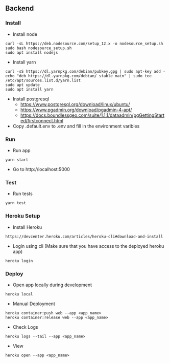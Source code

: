 ## Backend

### Install

- Install node

```
curl -sL https://deb.nodesource.com/setup_12.x -o nodesource_setup.sh
sudo bash nodesource_setup.sh
sudo apt install nodejs
```

- Install yarn

```
curl -sS https://dl.yarnpkg.com/debian/pubkey.gpg | sudo apt-key add -
echo "deb https://dl.yarnpkg.com/debian/ stable main" | sudo tee /etc/apt/sources.list.d/yarn.list
sudo apt update
sudo apt install yarn
```

- Install postgresql
  - https://www.postgresql.org/download/linux/ubuntu/
  - https://www.pgadmin.org/download/pgadmin-4-apt/
  - https://docs.boundlessgeo.com/suite/1.1.1/dataadmin/pgGettingStarted/firstconnect.html
- Copy .default.env to .env and fill in the environment varibles

### Run

- Run app

```
yarn start
```

- Go to http://localhost:5000

### Test

- Run tests

```
yarn test
```

### Heroku Setup

- Install Heroku
```
https://devcenter.heroku.com/articles/heroku-cli#download-and-install
```

- Login using cli (Make sure that you have access to the deployed heroku app)
```
heroku login
```


### Deploy

- Open app locally during development
```
heroku local
```


- Manual Deployment

```
heroku container:push web --app <app_name>
heroku container:release web --app <app_name>
```

- Check Logs

```
heroku logs --tail --app <app_name>
```

- View

```
heroku open --app <app_name>
```
